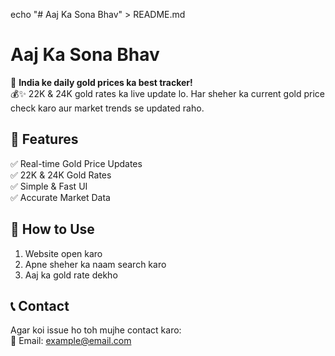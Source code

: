echo "# Aaj Ka Sona Bhav" > README.md
# Aaj Ka Sona Bhav  

📢 **India ke daily gold prices ka best tracker!**  
💰✨ 22K & 24K gold rates ka live update lo. Har sheher ka current gold price check karo aur market trends se updated raho.  

## 🚀 Features  
✅ Real-time Gold Price Updates  
✅ 22K & 24K Gold Rates  
✅ Simple & Fast UI  
✅ Accurate Market Data  

## 📌 How to Use  
1. Website open karo  
2. Apne sheher ka naam search karo  
3. Aaj ka gold rate dekho  

## 📞 Contact  
Agar koi issue ho toh mujhe contact karo:  
📩 Email: example@email.com  
